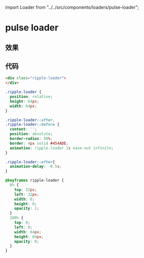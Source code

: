 import Loader from "../../src/components/loaders/pulse-loader";

# pulse loader

## 效果

<Loader />

## 代码

```html
<div class="ripple-loader">
</div>
```

```css
.ripple-loader {
  position: relative;
  height: 64px;
  width: 64px;
}

.ripple-loader::after,
.ripple-loader::before {
  content: '';
  position: absolute;
  border-radius: 50%;
  border: 4px solid #454ADE;
  animation: ripple-loader 1s ease-out infinite;
}

.ripple-loader::after{
  animation-delay: -0.5s;
}

@keyframes ripple-loader {
  0% {
    top: 32px;
    left: 32px;
    width: 0;
    height: 0;
    opacity: 1;
  }
  100% {
    top: 0;
    left: 0;
    width: 64px;
    height: 64px;
    opacity: 0;
  }
}
```